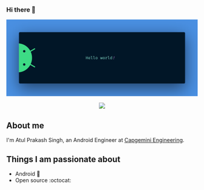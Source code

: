 ### Hi there 👋

<img src="https://github.com/atul-prakash-singh/atul-prakash-singh/blob/main/banner.png" alt="Hello world">

<p align="center">
  <img src="https://profile-counter.glitch.me/atul-prakash-singh/count.svg" />
</p>

## About me

I'm Atul Prakash Singh, an Android Engineer at [Capgemini Engineering](https://capgemini-engineering.com/in/en/).

## Things I am passionate about

- Android :robot:
- Open source :octocat:

<!--
**atul-prakash-singh/atul-prakash-singh** is a ✨ _special_ ✨ repository because its `README.md` (this file) appears on your GitHub profile.

Here are some ideas to get you started:

- 🔭 I’m currently working on ...
- 🌱 I’m currently learning ...
- 👯 I’m looking to collaborate on ...
- 🤔 I’m looking for help with ...
- 💬 Ask me about ...
- 📫 How to reach me: ...
- 😄 Pronouns: ...
- ⚡ Fun fact: ...
-->
